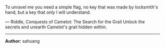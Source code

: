 To unravel me you need a simple flag, no key that was made by locksmith's hand, but a key that only I will understand.

— Riddle, Conquests of Camelot: The Search for the Grail
Unlock the secrets and unearth Camelot's grail hidden within.

---
**Author:** sahuang